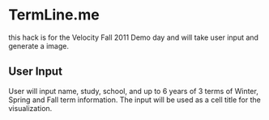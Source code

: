 # TermLine.me
this hack is for the Velocity Fall 2011 Demo day and will take user input and generate a image.

## User Input
User will input name, study, school, and up to 6 years of 3 terms of Winter, Spring and Fall term information. The input will be used as a cell title for the visualization.

